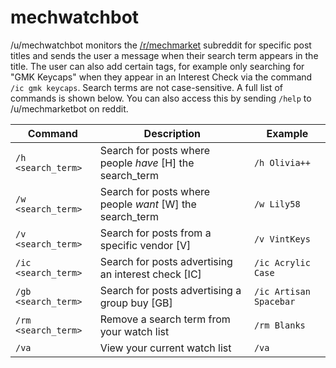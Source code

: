 # mechwatchbot
/u/mechwatchbot monitors the [/r/mechmarket](https://www.reddit.com/r/mechmarket/) subreddit for specific post titles and sends the user a message when their search term appears in the title. The user can also add certain tags, for example only searching for "GMK Keycaps" when they appear in an Interest Check via the command `/ic gmk keycaps`. Search terms are not case-sensitive. A full list of commands is shown below. You can also access this by sending `/help` to /u/mechmarketbot on reddit.

| Command | Description | Example |
| ------- | ----------- | ------- |
| `/h <search_term>` | Search for posts where people _have_ \[H] the search_term | `/h Olivia++` |
| `/w <search_term>` | Search for posts where people _want_ \[W] the search_term | `/w Lily58` |
| `/v <search_term>` | Search for posts from a specific vendor \[V] | `/v VintKeys` |
| `/ic <search_term>` | Search for posts advertising an interest check \[IC] | `/ic Acrylic Case` |
| `/gb <search_term>` | Search for posts advertising a group buy \[GB] | `/ic Artisan Spacebar` |
| `/rm <search_term>` | Remove a search term from your watch list | `/rm Blanks` |
| `/va` | View your current watch list | `/va` |
